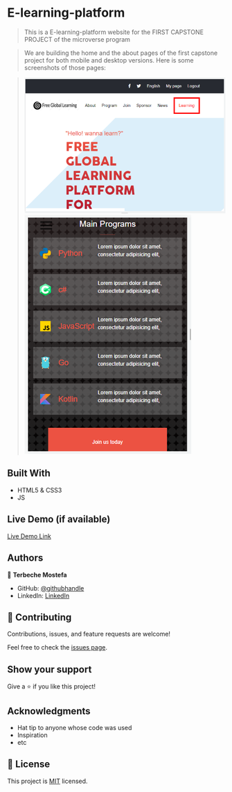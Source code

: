 # E-learning-platform

>This is a E-learning-platform website for the FIRST CAPSTONE PROJECT of the microverse program


>We are building the home and the about pages of the first capstone project for both mobile and desktop versions.
Here is some screenshots of those pages:


>![alt text](./images/screen-shot/home-desktop.png)
>![alt text](./images/screen-shot/home-mobile.png)


## Built With

- HTML5 & CSS3
- JS

## Live Demo (if available)


[Live Demo Link](https://terbeche.github.io/E-learning-platform/)


## Authors

👤 **Terbeche Mostefa**

- GitHub: [@githubhandle](https://github.com/Terbeche)
- LinkedIn: [LinkedIn](https://www.linkedin.com/in/mustapha-terbeche/)


## 🤝 Contributing

Contributions, issues, and feature requests are welcome!

Feel free to check the [issues page](https://github.com/Terbeche/Project-1-Setup-and-mobile-version-skeleton/issues/5).

## Show your support

Give a ⭐️ if you like this project!

## Acknowledgments

- Hat tip to anyone whose code was used
- Inspiration
- etc

## 📝 License

This project is [MIT](./MIT.md) licensed.
